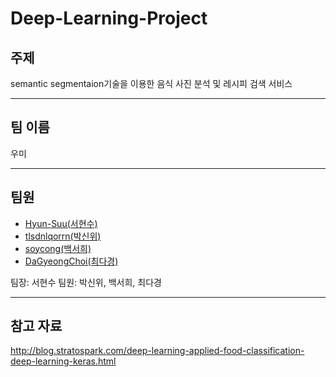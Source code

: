 # Deep-Learning-Project
## 주제
semantic segmentaion기술을 이용한 음식 사진 분석 및 레시피 검색 서비스

----------

## 팀 이름

우미

----------

## 팀원
- [Hyun-Suu(서현수)](https://github.com/Hyun-Suu)
- [tlsdnlqorrn(박신위)](https://github.com/tlsdnlqorrn)
- [soycong(백서희)](https://github.com/soycong)
- [DaGyeongChoi(최다경)](https://github.com/DaGyeongChoi)

팀장: 서현수
팀원: 박신위, 백서희, 최다경

----------

## 참고 자료
http://blog.stratospark.com/deep-learning-applied-food-classification-deep-learning-keras.html

